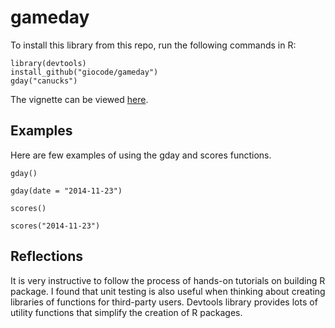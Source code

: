 gameday
=======

To install this library from this repo, run the following commands in R: 

    library(devtools)
    install_github("giocode/gameday")
    gday("canucks")

The vignette can be viewed [here][vignette].

## Examples 
Here are few examples of using the gday and scores functions.
  ```
  gday()
  ```
  
  ```
  gday(date = "2014-11-23")
  ```
  
  ```
  scores()
  ```
  
  ```
  scores("2014-11-23")
  ```

## Reflections
It is very instructive to follow the process of hands-on tutorials on building R package. I found that unit testing is also useful when thinking about creating libraries of functions for third-party users. 
Devtools library provides lots of utility functions that simplify the creation of R packages.

[vignette]: http://htmlpreview.github.io/?https://github.com/giocode/gameday/blob/master/inst/doc/overview.html